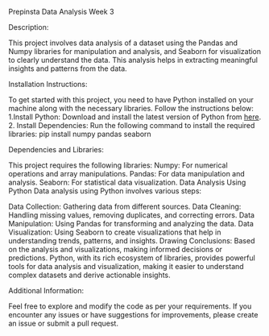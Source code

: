 Prepinsta Data Analysis Week 3

Description:

This project involves data analysis of a dataset using the Pandas and Numpy libraries for manipulation and analysis, and Seaborn for visualization to clearly understand the data. This analysis helps in extracting meaningful insights and patterns from the data.

Installation Instructions:

To get started with this project, you need to have Python installed on your machine along with the necessary libraries. Follow the instructions below:
1.Install Python: Download and install the latest version of Python from [here](https://www.python.org/downloads/).
2. Install Dependencies: Run the following command to install the required libraries:
 pip install numpy pandas seaborn

Dependencies and Libraries:

This project requires the following libraries:
Numpy: For numerical operations and array manipulations.
Pandas: For data manipulation and analysis.
Seaborn: For statistical data visualization.
Data Analysis Using Python
Data analysis using Python involves various steps:

Data Collection: Gathering data from different sources.
Data Cleaning: Handling missing values, removing duplicates, and correcting errors.
Data Manipulation: Using Pandas for transforming and analyzing the data.
Data Visualization: Using Seaborn to create visualizations that help in understanding trends, patterns, and insights.
Drawing Conclusions: Based on the analysis and visualizations, making informed decisions or predictions.
Python, with its rich ecosystem of libraries, provides powerful tools for data analysis and visualization, making it easier to understand complex datasets and derive actionable insights.

Additional Information:

Feel free to explore and modify the code as per your requirements. If you encounter any issues or have suggestions for improvements, please create an issue or submit a pull request.
